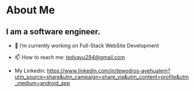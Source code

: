 # About Me

## I am a software engineer.


- 🔭 I’m currently working on Full-Stack WebSite Development

- 📫 How to reach me: tedyayu294@gmail.com
- My Linkedin: https://www.linkedin.com/in/tewodros-ayehualem?utm_source=share&utm_campaign=share_via&utm_content=profile&utm_medium=android_app
